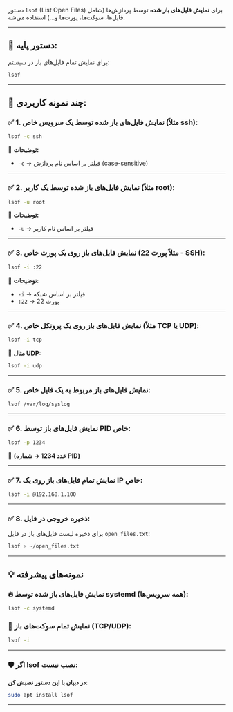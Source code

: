 دستور `lsof` (List Open Files) برای **نمایش فایل‌های باز شده** توسط پردازش‌ها (شامل فایل‌ها، سوکت‌ها، پورت‌ها و...) استفاده می‌شه.

---

## 🚀 **دستور پایه:**
برای نمایش تمام فایل‌های باز در سیستم:

```bash
lsof
```

---

## 📂 **چند نمونه کاربردی:**

### ✅ **1. نمایش فایل‌های باز شده توسط یک سرویس خاص (مثلاً ssh):**  
```bash
lsof -c ssh
```

🔎 **توضیحات:**  
- `-c` → فیلتر بر اساس نام پردازش (case-sensitive)  

---

### ✅ **2. نمایش فایل‌های باز شده توسط یک کاربر (مثلاً root):**  
```bash
lsof -u root
```

🔎 **توضیحات:**  
- `-u` → فیلتر بر اساس نام کاربر  

---

### ✅ **3. نمایش فایل‌های باز روی یک پورت خاص (مثلاً پورت 22 - SSH):**  
```bash
lsof -i :22
```

🔎 **توضیحات:**  
- `-i` → فیلتر بر اساس شبکه  
- `:22` → پورت 22  

---

### ✅ **4. نمایش فایل‌های باز روی یک پروتکل خاص (مثلاً TCP یا UDP):**  
```bash
lsof -i tcp
```

🔎 **مثال UDP:**
```bash
lsof -i udp
```

---

### ✅ **5. نمایش فایل‌های باز مربوط به یک فایل خاص:**  
```bash
lsof /var/log/syslog
```

---

### ✅ **6. نمایش فایل‌های باز توسط PID خاص:**  
```bash
lsof -p 1234
```

🔎 **(عدد 1234 → شماره PID)**  

---

### ✅ **7. نمایش تمام فایل‌های باز روی یک IP خاص:**  
```bash
lsof -i @192.168.1.100
```

---

### ✅ **8. ذخیره خروجی در فایل:**  
برای ذخیره لیست فایل‌های باز در فایل `open_files.txt`:  
```bash
lsof > ~/open_files.txt
```

---

## 💡 **نمونه‌های پیشرفته**
### 🔥 **نمایش فایل‌های باز شده توسط systemd (همه سرویس‌ها):**  
```bash
lsof -c systemd
```

### 🔎 **نمایش تمام سوکت‌های باز (TCP/UDP):**  
```bash
lsof -i
```

---

### 🛡️ **اگر lsof نصب نیست:**  
**در دبیان با این دستور نصبش کن:**  
```bash
sudo apt install lsof
```

---


